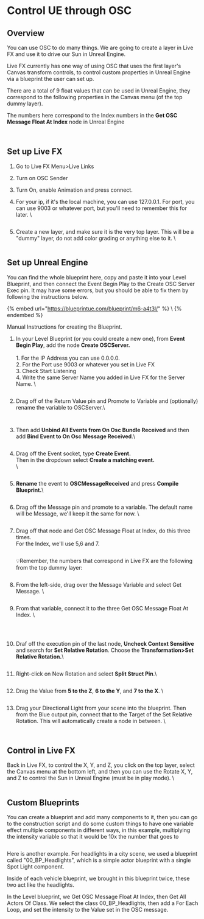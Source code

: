 # Control UE through OSC

## Overview

You can use OSC to do many things. We are going to create a layer in Live FX and use it to drive our Sun in Unreal Engine.&#x20;



Live FX currently has one way of using OSC that uses the first layer's Canvas transform controls, to control custom properties in Unreal Engine via a blueprint the user can set up.

There are a total of 9 float values that can be used in Unreal Engine, they correspond to the following properties in the Canvas menu (of the top dummy layer).&#x20;

The numbers here correspond to the Index numbers in the **Get OSC Message Float At Index** node in Unreal Engine

<figure><img src="../.gitbook/assets/image (3).png" alt=""><figcaption></figcaption></figure>

<figure><img src="../.gitbook/assets/image (2).png" alt=""><figcaption></figcaption></figure>

## Set up Live FX

1. Go to Live FX Menu>Live Links
2. Turn on OSC Sender
3. Turn On, enable Animation and press connect.&#x20;
4.  For your ip, if it's the local machine, you can use 127.0.0.1. For port, you can use 9003 or whatever port, but you'll need to remember this for later. \


    <figure><img src="../.gitbook/assets/image (253).png" alt=""><figcaption></figcaption></figure>


5.  Create a new layer, and make sure it is the very top layer. This will be a "dummy" layer, do not add color grading or anything else to it. \


    <figure><img src="../.gitbook/assets/image (254).png" alt=""><figcaption></figcaption></figure>



## Set up Unreal Engine

You can find the whole blueprint here, copy and paste it into your Level Blueprint, and then connect the Event Begin Play to the Create OSC Server Exec pin. It may have some errors, but you should be able to fix them by following the instructions below.&#x20;

{% embed url="https://blueprintue.com/blueprint/m6-a4t3l/" %}
\\
{% endembed %}

Manual Instructions for creating the Blueprint.

1.  In your Level Blueprint (or you could create a new one), from **Event Begin Play**, add the node **Create OSCServer.** \
    \
    1\. For the IP Address you can use 0.0.0.0. \
    2\. For the Port use 9003 or whatever you set in Live FX\
    3\. Check Start Listening\
    4\. Write the same Server Name you added in Live FX for the Server Name. \


    <figure><img src="../.gitbook/assets/image (255).png" alt=""><figcaption></figcaption></figure>


2.  Drag off of the Return Value pin and Promote to Variable and (optionally) rename the variable to OSCServer.\


    <figure><img src="../.gitbook/assets/image (256).png" alt=""><figcaption></figcaption></figure>

    <figure><img src="../.gitbook/assets/image (257).png" alt=""><figcaption></figcaption></figure>


3.  Then add **Unbind All Events from On Osc Bundle Received** and then add **Bind Event to On Osc Message Received**.\


    <figure><img src="../.gitbook/assets/image (258).png" alt=""><figcaption></figcaption></figure>


4.  Drag off the Event socket, type **Create Event.** \
    Then in the dropdown select **Create a matching event.**\
    \


    <figure><img src="../.gitbook/assets/image (260).png" alt=""><figcaption></figcaption></figure>
5.  **Rename** the event to **OSCMessageReceived** and press **Compile Blueprint.**\


    <figure><img src="../.gitbook/assets/image (262).png" alt=""><figcaption></figcaption></figure>


6.  Drag off the Message pin and promote to a variable. The default name will be Message, we'll keep it the same for now. \


    <figure><img src="../.gitbook/assets/image (263).png" alt=""><figcaption></figcaption></figure>


7.  Drag off that node and Get OSC Message Float at Index, do this three times. \
    For the Index, we'll use 5,6 and 7.&#x20;

    <figure><img src="../.gitbook/assets/image (264).png" alt=""><figcaption></figcaption></figure>

    :bulb:Remember, the numbers that correspond in Live FX are the following from the top dummy layer:

    <figure><img src="../.gitbook/assets/image (4).png" alt=""><figcaption></figcaption></figure>
8.  From the left-side, drag over the Message Variable and select Get Message. \


    <figure><img src="../.gitbook/assets/image (265).png" alt=""><figcaption></figcaption></figure>


9.  From that variable, connect it to the three Get OSC Message Float At Index. \


    <figure><img src="../.gitbook/assets/image (266).png" alt=""><figcaption><p><br></p></figcaption></figure>


10. Draf off the execution pin of the last node, **Uncheck Context Sensitive** and search for **Set Relative Rotation**. Choose the **Transformation>Set Relative Rotation.**\


    <figure><img src="../.gitbook/assets/image (267).png" alt=""><figcaption></figcaption></figure>


11. Right-click on New Rotation and select **Split Struct Pin**.\


    <figure><img src="../.gitbook/assets/image (268).png" alt=""><figcaption></figcaption></figure>


12. Drag the Value from **5 to the Z**, **6 to the Y**, and **7 to the X**. \


    <figure><img src="../.gitbook/assets/image (269).png" alt=""><figcaption></figcaption></figure>


13. Drag your Directional Light from your scene into the blueprint. Then from the Blue output pin, connect that to the Target of the Set Relative Rotation. This will automatically create a node in between. \


    <figure><img src="../.gitbook/assets/image (270).png" alt=""><figcaption></figcaption></figure>

    <figure><img src="../.gitbook/assets/image (271).png" alt=""><figcaption></figcaption></figure>



## Control in Live FX

Back in Live FX, to control the X, Y, and Z, you click on the top layer, select the Canvas menu at the bottom left, and then you can use the Rotate X, Y, and Z to control the Sun in Unreal Engine (must be in play mode). \


<figure><img src="../.gitbook/assets/image (273).png" alt=""><figcaption></figcaption></figure>

## Custom Blueprints

You can create a blueprint and add many components to it, then you can go to the construction script and do some custom things to have one variable effect multiple components in different ways, in this example, multiplying the intensity variable so that it would be 10x the number that goes to&#x20;

<figure><img src="../.gitbook/assets/image (272).png" alt=""><figcaption></figcaption></figure>

Here is another example. For headlights in a city scene, we used a blueprint called "00\_BP\_Headlights",  which is a simple actor blueprint with a single Spot Light component.

Inside of each vehicle blueprint, we brought in this blueprint twice, these two act like the headlights.&#x20;

In the Level blueprint, we Get OSC Message Float At Index, then Get All Actors Of Class. We select the class 00\_BP\_Headlights, then add a For Each Loop, and set the intensity to the Value set in the OSC message.

<figure><img src="../.gitbook/assets/image (283).png" alt=""><figcaption></figcaption></figure>

